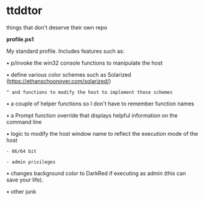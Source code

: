 # ttddtor
things that don't deserve their own repo

  __profile.ps1__
  
My standard profile. Includes features such as:

  • p/invoke the win32 console functions to manipulate the host
  
  • define various color schemes such as Solarized (https://ethanschoonover.com/solarized/)
  
    ^ and functions to modify the host to implement those schemes
    
  • a couple of helper functions so I don't have to remember function names
  
  • a Prompt function override that displays helpful information on the command line
  
  • logic to modify the host window name to reflect the execution mode of the host
  
    - 86/64 bit
    
    - admin privileges
    
  • changes background color to DarkRed if executing as admin (this can save your life).
  
  • other junk

